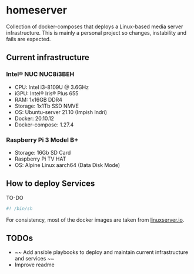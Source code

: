 # homeserver

Collection of docker-composes that deploys a Linux-based media server infrastructure. This is mainly a personal project so changes, instability and fails are expected.

## Current infrastructure

### Intel® NUC NUC8i3BEH

* CPU: Intel i3-8109U @ 3.6GHz
* iGPU: Intel® Iris® Plus 655
* RAM: 1x16GB DDR4
* Storage: 1x1Tb SSD NMVE
* OS: Ubuntu-server 21.10 (Impish Indri)
* Docker: 20.10.12
* Docker-compose: 1.27.4

### Raspberry Pi 3 Model B+

* Storage: 16Gb SD Card
* Raspberry Pi TV HAT
* OS: Alpine Linux aarch64 (Data Disk Mode)

## How to deploy Services

TO-DO

```bash
#! /bin/sh

```

For consistency, most of the docker images are taken from [linuxserver.io](https://www.linuxserver.io/).

## TODOs

* ~~ Add ansible playbooks to deploy and maintain current infrastructure and services ~~
* Improve readme
